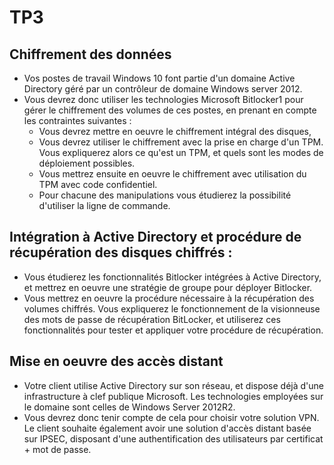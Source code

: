 # TP3

## Chiffrement des données

- Vos postes de travail Windows 10 font partie d'un domaine Active Directory géré par un contrôleur de domaine Windows server 2012.
- Vous devrez donc utiliser les technologies Microsoft Bitlocker1 pour gérer le chiffrement des volumes de ces postes, en prenant en compte les contraintes suivantes :
    - Vous devrez mettre en oeuvre le chiffrement intégral des disques,
    - Vous devrez utiliser le chiffrement avec la prise en charge d'un TPM. Vous expliquerez alors ce qu'est un TPM, et quels sont les modes de déploiement possibles.
    - Vous mettrez ensuite en oeuvre le chiffrement avec utilisation du TPM avec code confidentiel.
    - Pour chacune des manipulations vous étudierez la possibilité d'utiliser la ligne de commande.

## Intégration à Active Directory et procédure de récupération des disques chiffrés :

- Vous étudierez les fonctionnalités Bitlocker intégrées à Active Directory, et mettrez en oeuvre une stratégie de groupe pour déployer Bitlocker.
- Vous mettrez en oeuvre la procédure nécessaire à la récupération des volumes chiffrés. Vous expliquerez le fonctionnement de la visionneuse des mots de passe de récupération BitLocker, et utiliserez ces fonctionnalités pour tester et appliquer votre procédure de récupération.

## Mise en oeuvre des accès distant

- Votre client utilise Active Directory sur son réseau, et dispose déjà d'une infrastructure à clef publique Microsoft. Les technologies employées sur le domaine sont celles de Windows Server 2012R2.
- Vous devrez donc tenir compte de cela pour choisir votre solution VPN. Le client souhaite également avoir une solution d'accès distant basée sur IPSEC, disposant d'une authentification des utilisateurs par certificat + mot de passe.